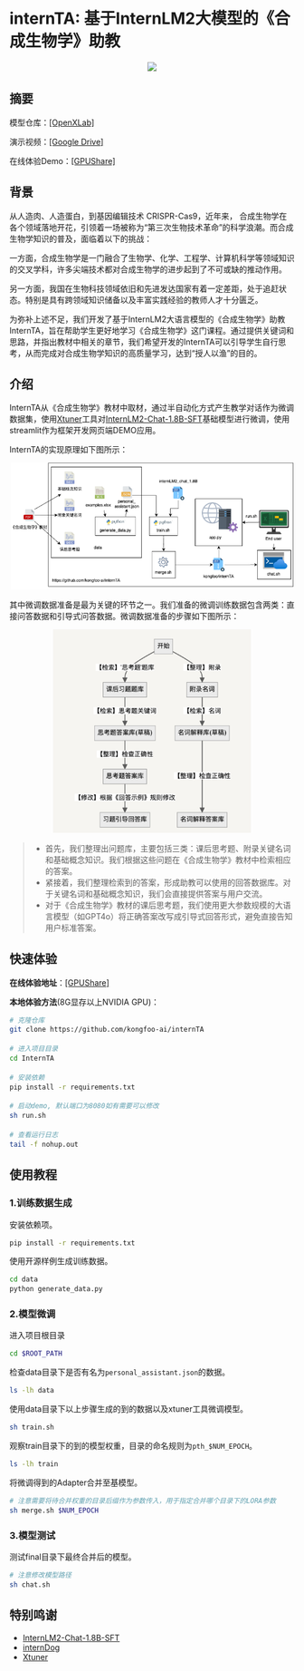 # internTA: 基于InternLM2大模型的《合成生物学》助教

<div align="center"><img src="./demo.gif" width="500"></div>

## 摘要

模型仓库：[[OpenXLab]](https://openxlab.org.cn/models/detail/Kongfoo_EC/internTA)

演示视频：[[Google Drive]](https://drive.google.com/file/d/1ZuOSX62aLsM21x3F_5N3jznDHkPgDigJ/view?usp=sharing)

在线体验Demo：[[GPUShare]](http://i-2.gpushare.com:50259/)

## 背景

从人造肉、人造蛋白，到基因编辑技术 CRISPR-Cas9，近年来， 合成生物学在各个领域落地开花，引领着一场被称为“第三次生物技术革命”的科学浪潮。而合成生物学知识的普及，面临着以下的挑战：

一方面，合成生物学是一门融合了生物学、化学、工程学、计算机科学等领域知识的交叉学科，许多尖端技术都对合成生物学的进步起到了不可或缺的推动作用。

另一方面，我国在生物科技领域依旧和先进发达国家有着一定差距，处于追赶状态。特别是具有跨领域知识储备以及丰富实践经验的教师人才十分匮乏。

为弥补上述不足，我们开发了基于InternLM2大语言模型的《合成生物学》助教InternTA，旨在帮助学生更好地学习《合成生物学》这门课程。通过提供关键词和思路，并指出教材中相关的章节，我们希望开发的InternTA可以引导学生自行思考，从而完成对合成生物学知识的高质量学习，达到“授人以渔”的目的。


## 介绍

InternTA从《合成生物学》教材中取材，通过半自动化方式产生教学对话作为微调数据集，使用[Xtuner](https://github.com/InternLM/xtuner)工具对[InternLM2-Chat-1.8B-SFT](https://modelscope.cn/models/Shanghai_AI_Laboratory/internlm2-chat-1_8b-sft/summary)基础模型进行微调，使用streamlit作为框架开发网页端DEMO应用。

InternTA的实现原理如下图所示：

<div align="center"><img src="./internTA.png" width="500"></div>

其中微调数据准备是最为关键的环节之一。我们准备的微调训练数据包含两类：直接问答数据和引导式问答数据。微调数据准备的步骤如下图所示：

<div align="center"><img src="./data.png" width="350"></div>


> - 首先，我们整理出问题库，主要包括三类：课后思考题、附录关键名词和基础概念知识。我们根据这些问题在《合成生物学》教材中检索相应的答案。
> - 紧接着，我们整理检索到的答案，形成助教可以使用的回答数据库。对于关键名词和基础概念知识，我们会直接提供答案与用户交流。
> - 对于《合成生物学》教材的课后思考题，我们使用更大参数规模的大语言模型（如GPT4o）将正确答案改写成引导式回答形式，避免直接告知用户标准答案。


## 快速体验

**在线体验地址**：[[GPUShare]](http://i-2.gpushare.com:50259/)

**本地体验方法**(8G显存以上NVIDIA GPU)：

```sh
# 克隆仓库
git clone https://github.com/kongfoo-ai/internTA

# 进入项目目录
cd InternTA

# 安装依赖
pip install -r requirements.txt

# 启动demo, 默认端口为8080如有需要可以修改
sh run.sh

# 查看运行日志 
tail -f nohup.out
```

## 使用教程

### 1.训练数据生成

安装依赖项。

```sh
pip install -r requirements.txt
```

使用开源样例生成训练数据。

```sh
cd data
python generate_data.py
```

### 2.模型微调

进入项目根目录

```sh
cd $ROOT_PATH 
```

检查data目录下是否有名为`personal_assistant.json`的数据。

```sh
ls -lh data
```

使用data目录下以上步骤生成的到的数据以及xtuner工具微调模型。

```sh
sh train.sh
```

观察train目录下的到的模型权重，目录的命名规则为`pth_$NUM_EPOCH`。
```sh
ls -lh train
```

将微调得到的Adapter合并至基模型。

```sh
# 注意需要将待合并权重的目录后缀作为参数传入，用于指定合并哪个目录下的LORA参数
sh merge.sh $NUM_EPOCH
```

### 3.模型测试

测试final目录下最终合并后的模型。

```sh
# 注意修改模型路径
sh chat.sh
```


## 特别鸣谢

- [InternLM2-Chat-1.8B-SFT](https://modelscope.cn/models/Shanghai_AI_Laboratory/internlm2-chat-1_8b-sft/summary)
- [internDog](https://github.com/BestAnHongjun/InternDog)
- [Xtuner](https://github.com/InternLM/xtuner)

